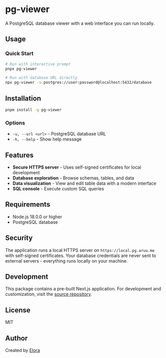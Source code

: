# pg-viewer

A PostgreSQL database viewer with a web interface you can run locally.

## Usage

### Quick Start

```bash
# Run with interactive prompt
pnpx pg-viewer

# Run with database URL directly
npx pg-viewer -u postgres://user:password@localhost:5432/database
```

## Installation

```bash
pnpm install -g pg-viewer
```

### Options

- `-u, --url <url>` - PostgreSQL database URL
- `-h, --help` - Show help message

## Features

- **Secure HTTPS server** - Uses self-signed certificates for local development
- **Database exploration** - Browse schemas, tables, and data
- **Data visualization** - View and edit table data with a modern interface
- **SQL console** - Execute custom SQL queries

## Requirements

- Node.js 18.0.0 or higher
- PostgreSQL database

## Security

The application runs a local HTTPS server on `https://local.pg.aruu.me` with self-signed certificates. Your database credentials are never sent to external servers - everything runs locally on your machine.

## Development

This package contains a pre-built Next.js application. For development and customization, visit the [source repository](https://github.com/eloraa/pg-viewer).

## License

MIT

## Author

Created by [Elora](https://github.com/eloraa)
